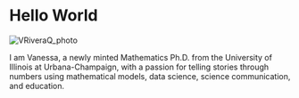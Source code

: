 
<html>
<body>
<h1>Hello World</h1>

![VRiveraQ_photo](images/vriveraq_photo)
  
<p> I am Vanessa, a newly minted Mathematics Ph.D. from the University of Illinois at Urbana-Champaign, with a passion for telling stories through numbers using mathematical models, data science, science communication, and education.</p>
</body>
</html>
